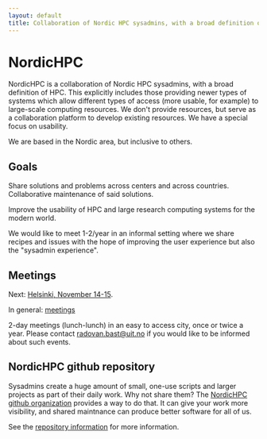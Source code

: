 ```yaml
---
layout: default
title: Collaboration of Nordic HPC sysadmins, with a broad definition of HPC.
---
```


# NordicHPC

NordicHPC is a collaboration of Nordic HPC sysadmins, with a broad
definition of HPC. This explicitly includes those providing newer
types of systems which allow different types of access (more usable,
for example) to large-scale computing resources.  We don't provide
resources, but serve as a collaboration platform to develop existing
resources.  We have a special focus on usability.

We are based in the Nordic area, but inclusive to others.



## Goals

Share solutions and problems across centers and across countries.
Collaborative maintenance of said solutions.

Improve the usability of HPC and large research computing systems for
the modern world.

We would like to meet 1-2/year in an informal setting where we share recipes
and issues with the hope of improving the user experience but also the
"sysadmin experience".



## Meetings

Next: [Helsinki, November 14-15](2019-11-14-helsinki).

In general: [meetings](meetings.html)

2-day meetings (lunch-lunch) in an easy to access city, once or twice
a year.  Please contact radovan.bast@uit.no if you would like to be
informed about such events.






## NordicHPC github repository

Sysadmins create a huge amount of small, one-use scripts and larger
projects as part of their daily work.  Why not share them?  The
[NordicHPC github organization](https://github.com/NordicHPC) provides
a way to do that.  It can give your work more visibility, and shared
maintnance can produce better software for all of us.

See the [repository information](repo.html) for more information.


